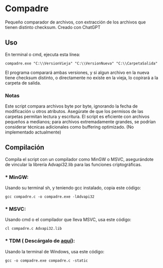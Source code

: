 # Compadre
Pequeño comparador de archivos, con extracción de los archivos que tienen distinto checksum. Creado con ChatGPT

## Uso
En terminal o cmd, ejecuta esta línea:
```console
compadre.exe "C:\\VersionVieja" "C:\\VersionNueva" "C:\\CarpetaSalida"
```

El programa comparará ambas versiones, y si algun archivo en la nueva tiene checksum distinto, o directamente no existe en la vieja, lo copirará a la carpeta de salida.

### Notas
Este script compara archivos byte por byte, ignorando la fecha de modificación u otros atributos.
Asegúrate de que los permisos de las carpetas permitan lectura y escritura.
El script es eficiente con archivos pequeños a medianos; para archivos extremadamente grandes, se podrían considerar técnicas adicionales como buffering optimizado. (No implementado actualmente)

## Compilación
Compila el script con un compilador como MinGW o MSVC, asegurándote de vincular la librería Advapi32.lib para las funciones criptográficas.

### * MinGW:
Usando su terminal sh, y teniendo gcc instalado, copia este código:
```console
gcc compadre.c -o compadre.exe -lAdvapi32
```

### * MSVC:
Usando cmd o el compilador que lleva MSVC, usa este código:
```console
cl compadre.c Advapi32.lib
```

### * TDM ( Descárgalo de [aquí](https://jmeubank.github.io/tdm-gcc/download/)):
Usando la terminal de Windows, usa este código:
```console
gcc -o compadre.exe compadre.c -static
```



